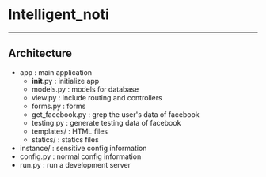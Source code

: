 # Intelligent_noti
---
## Architecture
- app : main application
	- __init__.py : initialize app
	- models.py : models for database
	- view.py : include routing and controllers
	- forms.py : forms
	- get_facebook.py : grep the user's data of facebook
	- testing.py : generate testing data of facebook
	- templates/ : HTML files
	- statics/ : statics files
- instance/ : sensitive config information
- config.py : normal config information
- run.py : run a development server
	